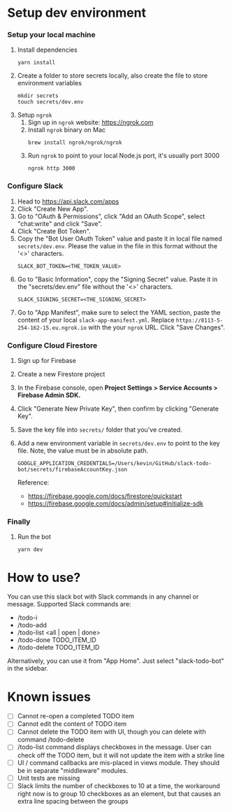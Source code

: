 # Setup dev environment
### Setup your local machine
1. Install dependencies
   ```
   yarn install
   ```
1. Create a folder to store secrets locally, also create the file to store environment variables
   ```
   mkdir secrets
   touch secrets/dev.env
   ```
1. Setup `ngrok`
   1. Sign up in `ngrok` website: https://ngrok.com
   1. Install `ngrok` binary on Mac
       ```
       brew install ngrok/ngrok/ngrok
       ```
   1. Run `ngrok` to point to your local Node.js port, it's usually port 3000
      ```
      ngrok http 3000
      ```

### Configure Slack
1. Head to https://api.slack.com/apps
1. Click "Create New App".
1. Go to "OAuth & Permissions", click "Add an OAuth Scope", select "chat:write" and click "Save".
1. Click "Create Bot Token".
1. Copy the "Bot User OAuth Token" value and paste it in local file named `secrets/dev.env`. Please the value in the file in this format without the '<>' characters.
   ```
   SLACK_BOT_TOKEN=<THE_TOKEN_VALUE>
   ```
1. Go to "Basic Information", copy the "Signing Secret" value. Paste it in the "secrets/dev.env" file without the '<>' characters.
   ```
   SLACK_SIGNING_SECRET=<THE_SIGNING_SECRET>
   ```
1. Go to "App Manifest", make sure to select the YAML section, paste the content of your local `slack-app-manifest.yml`.
 Replace `https://8113-5-254-162-15.eu.ngrok.io` with the your `ngrok` URL. Click "Save Changes".

### Configure Cloud Firestore
1. Sign up for Firebase
1. Create a new Firestore project
1. In the Firebase console, open **Project Settings > Service Accounts > Firebase Admin SDK.**
1. Click "Generate New Private Key", then confirm by clicking "Generate Key".
1. Save the key file into `secrets/` folder that you've created.
1. Add a new environment variable in `secrets/dev.env` to point to the key file. Note, the value must be in absolute path.
   ```
   GOOGLE_APPLICATION_CREDENTIALS=/Users/kevin/GitHub/slack-todo-bot/secrets/firebaseAccountKey.json
   ```

   Reference:
   - https://firebase.google.com/docs/firestore/quickstart
   - https://firebase.google.com/docs/admin/setup#initialize-sdk

### Finally
1. Run the bot
   ```
   yarn dev
   ```

# How to use?
You can use this slack bot with Slack commands in any channel or message. Supported Slack commands are:
- /todo-i
- /todo-add
- /todo-list <all | open | done>
- /todo-done TODO_ITEM_ID
- /todo-delete TODO_ITEM_ID

Alternatively, you can use it from "App Home". Just select "slack-todo-bot" in the sidebar.


# Known issues
- [ ] Cannot re-open a completed TODO item
- [ ] Cannot edit the content of TODO item
- [ ] Cannot delete the TODO item with UI, though you can delete with command /todo-delete
- [ ] /todo-list command displays checkboxes in the message. User can check off the TODO item, but it will not update the item with a strike line
- [ ] UI / command callbacks are mis-placed in views module. They should be in separate "middleware" modules.
- [ ] Unit tests are missing
- [ ] Slack limits the number of checkboxes to 10 at a time, the workaround right now is to group 10 checkboxes as an element,
 but that causes an extra line spacing between the groups
